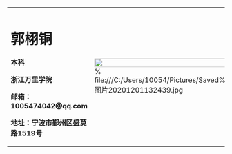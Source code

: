 <table border="0">
  <tr>
    <td width="75%">
      <h1>郭栩铜</h1>
      <p><b>本科</b></p>
      <p><b>浙江万里学院</b></p>
      <p><b>邮箱：1005474042@qq.com</b></p>
      <p><b>地址：宁波市鄞州区盛莫路1519号</b></p>
    </td>
    <td width="25%">
      <img src="/zhengjianzhao.jpg" width="100%">      % file:///C:/Users/10054/Pictures/Saved%20Pictures/QQ图片20201201132439.jpg
    </td>
  </tr>
</table>

